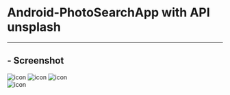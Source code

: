 # Android-PhotoSearchApp with API unsplash

---------------------------------------------------------------------------------------------------------

## - Screenshot

![icon](https://i.imgur.com/bQ16JnA.png)
![icon](https://i.imgur.com/gXqrWxU.png)
![icon](https://i.imgur.com/AXbGLxN.png)                 
![icon](https://i.imgur.com/b47mswG.png) 

 
